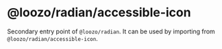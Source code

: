 # @loozo/radian/accessible-icon

Secondary entry point of `@loozo/radian`. It can be used by importing from `@loozo/radian/accessible-icon`.
